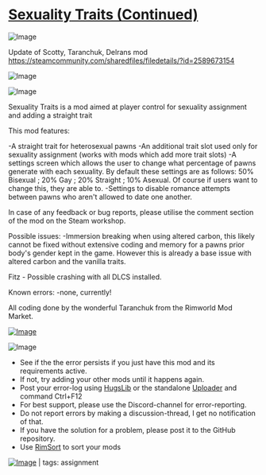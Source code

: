 # [Sexuality Traits (Continued)](https://steamcommunity.com/sharedfiles/filedetails/?id=3297325000)

![Image](https://i.imgur.com/buuPQel.png)

Update of Scotty, Taranchuk, Delrans mod https://steamcommunity.com/sharedfiles/filedetails/?id=2589673154

![Image](https://i.imgur.com/pufA0kM.png)
	
![Image](https://i.imgur.com/Z4GOv8H.png)

Sexuality Traits is a mod aimed at player control for sexuality assignment and adding a straight trait

This mod features: 

-A straight trait for heterosexual pawns
-An additional trait slot used only for sexuality assignment (works with mods which add more trait slots)
-A settings screen which allows the user to change what percentage of pawns generate with each sexuality. By default these settings are as follows: 50% Bisexual ; 20% Gay ; 20% Straight ; 10% Asexual. Of course if users want to change this, they are able to.
-Settings to disable romance attempts between pawns who aren't allowed to date one another.

In case of any feedback or bug reports, please utilise the comment section of the mod on the Steam workshop.

Possible issues:
-Immersion breaking when using altered carbon, this likely cannot be fixed without extensive coding and memory for a pawns prior body's gender kept in the game. However this is already a base issue with altered carbon and the vanilla traits. 

Fitz - Possible crashing with all DLCS installed. 

Known errors:
-none, currently!

All coding done by the wonderful Taranchuk from the Rimworld Mod Market.

[![Image](https://i.imgur.com/cfoFEMA.png)](https://discord.gg/7befJWr9xS)

![Image](https://i.imgur.com/PwoNOj4.png)



-  See if the the error persists if you just have this mod and its requirements active.
-  If not, try adding your other mods until it happens again.
-  Post your error-log using [HugsLib](https://steamcommunity.com/workshop/filedetails/?id=818773962) or the standalone [Uploader](https://steamcommunity.com/sharedfiles/filedetails/?id=2873415404) and command Ctrl+F12
-  For best support, please use the Discord-channel for error-reporting.
-  Do not report errors by making a discussion-thread, I get no notification of that.
-  If you have the solution for a problem, please post it to the GitHub repository.
-  Use [RimSort](https://github.com/RimSort/RimSort/releases/latest) to sort your mods

 

[![Image](https://img.shields.io/github/v/release/emipa606/SexualityTraits?label=latest%20version&style=plastic&color=9f1111&labelColor=black)](https://steamcommunity.com/sharedfiles/filedetails/changelog/3297325000) | tags:  assignment
